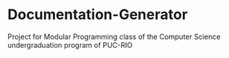 # Documentation-Generator
Project for Modular Programming class of the Computer Science undergraduation program of PUC-RIO
